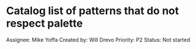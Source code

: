 # Catalog list of patterns that do not respect palette

Assignee: Mike Yoffa
Created by: Will Drevo
Priority: P2
Status: Not started